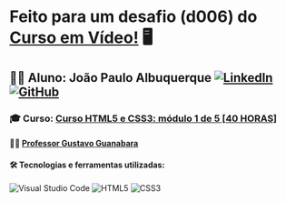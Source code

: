# Feito para um desafio (d006) do <a href="https://cursoemvideo.com" target="_blank" rel="external">Curso em Vídeo!</a> 🖥️

## 👨‍💻 Aluno: João Paulo Albuquerque <a href="https://www.linkedin.com/in/jo%C3%A3o-paulo-albuquerque-9873241a6/" target="_blank" rel="external">![LinkedIn](https://img.shields.io/badge/linkedin-%230077B5.svg?style=flat-square&logo=linkedin&logoColor=white)</a> <a href="https://github.com/jpaulo1880?tab=repositories" target="_blank" rel="external">![GitHub](https://img.shields.io/badge/github-%23121011.svg?style=flat-square&logo=github&logoColor=white)</a>

### 🎓 Curso: <a href="https://www.cursoemvideo.com/curso/html5-css3-modulo1/" target="_blank" rel="external">Curso HTML5 e CSS3: módulo 1 de 5 [40 HORAS]</a>

#### 👨‍🏫 <a href="https://github.com/gustavoguanabara/" target="_blank" rel="external">Professor Gustavo Guanabara</a>

#### 🛠️ Tecnologias e ferramentas utilizadas:

![Visual Studio Code](https://img.shields.io/badge/Visual%20Studio%20Code-0078d7.svg?style=for-the-badge&logo=visual-studio-code&logoColor=white) ![HTML5](https://img.shields.io/badge/html5-%23E34F26.svg?style=for-the-badge&logo=html5&logoColor=white) ![CSS3](https://img.shields.io/badge/css3-%231572B6.svg?style=for-the-badge&logo=css3&logoColor=white)
